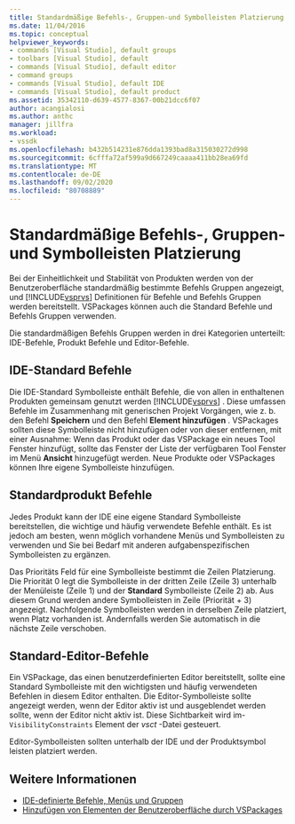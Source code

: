 ```yaml
---
title: Standardmäßige Befehls-, Gruppen-und Symbolleisten Platzierung | Microsoft-Dokumentation
ms.date: 11/04/2016
ms.topic: conceptual
helpviewer_keywords:
- commands [Visual Studio], default groups
- toolbars [Visual Studio], default
- commands [Visual Studio], default editor
- command groups
- commands [Visual Studio], default IDE
- commands [Visual Studio], default product
ms.assetid: 35342110-d639-4577-8367-00b21dcc6f07
author: acangialosi
ms.author: anthc
manager: jillfra
ms.workload:
- vssdk
ms.openlocfilehash: b432b514231e876dda1393bad8a315030272d998
ms.sourcegitcommit: 6cfffa72af599a9d667249caaaa411bb28ea69fd
ms.translationtype: MT
ms.contentlocale: de-DE
ms.lasthandoff: 09/02/2020
ms.locfileid: "80708889"
---
```

# <a name="default-command-group-and-toolbar-placement"></a>Standardmäßige Befehls-, Gruppen-und Symbolleisten Platzierung
Bei der Einheitlichkeit und Stabilität von Produkten werden von der Benutzeroberfläche standardmäßig bestimmte Befehls Gruppen angezeigt, und [!INCLUDE[vsprvs](../../code-quality/includes/vsprvs_md.md)] Definitionen für Befehle und Befehls Gruppen werden bereitstellt. VSPackages können auch die Standard Befehle und Befehls Gruppen verwenden.

 Die standardmäßigen Befehls Gruppen werden in drei Kategorien unterteilt: IDE-Befehle, Produkt Befehle und Editor-Befehle.

## <a name="default-ide-commands"></a>IDE-Standard Befehle
 Die IDE-Standard Symbolleiste enthält Befehle, die von allen in enthaltenen Produkten gemeinsam genutzt werden [!INCLUDE[vsprvs](../../code-quality/includes/vsprvs_md.md)] . Diese umfassen Befehle im Zusammenhang mit generischen Projekt Vorgängen, wie z. b. den Befehl **Speichern** und den Befehl **Element hinzufügen** . VSPackages sollten diese Symbolleiste nicht hinzufügen oder von dieser entfernen, mit einer Ausnahme: Wenn das Produkt oder das VSPackage ein neues Tool Fenster hinzufügt, sollte das Fenster der Liste der verfügbaren Tool Fenster im Menü **Ansicht** hinzugefügt werden. Neue Produkte oder VSPackages können Ihre eigene Symbolleiste hinzufügen.

## <a name="default-product-commands"></a>Standardprodukt Befehle
 Jedes Produkt kann der IDE eine eigene Standard Symbolleiste bereitstellen, die wichtige und häufig verwendete Befehle enthält. Es ist jedoch am besten, wenn möglich vorhandene Menüs und Symbolleisten zu verwenden und Sie bei Bedarf mit anderen aufgabenspezifischen Symbolleisten zu ergänzen.

 Das Prioritäts Feld für eine Symbolleiste bestimmt die Zeilen Platzierung. Die Priorität 0 legt die Symbolleiste in der dritten Zeile (Zeile 3) unterhalb der Menüleiste (Zeile 1) und der **Standard** Symbolleiste (Zeile 2) ab. Aus diesem Grund werden andere Symbolleisten in Zeile (Priorität + 3) angezeigt. Nachfolgende Symbolleisten werden in derselben Zeile platziert, wenn Platz vorhanden ist. Andernfalls werden Sie automatisch in die nächste Zeile verschoben.

## <a name="default-editor-commands"></a>Standard-Editor-Befehle
 Ein VSPackage, das einen benutzerdefinierten Editor bereitstellt, sollte eine Standard Symbolleiste mit den wichtigsten und häufig verwendeten Befehlen in diesem Editor enthalten. Die Editor-Symbolleiste sollte angezeigt werden, wenn der Editor aktiv ist und ausgeblendet werden sollte, wenn der Editor nicht aktiv ist. Diese Sichtbarkeit wird im- `VisibilityConstraints` Element der *vsct* -Datei gesteuert.

 Editor-Symbolleisten sollten unterhalb der IDE und der Produktsymbol leisten platziert werden.

## <a name="see-also"></a>Weitere Informationen
- [IDE-definierte Befehle, Menüs und Gruppen](../../extensibility/internals/ide-defined-commands-menus-and-groups.md)
- [Hinzufügen von Elementen der Benutzeroberfläche durch VSPackages](../../extensibility/internals/how-vspackages-add-user-interface-elements.md)
